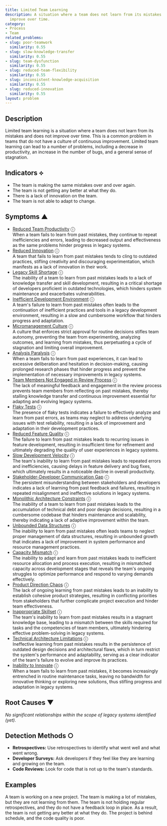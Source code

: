 ```yaml
---
title: Limited Team Learning
description: A situation where a team does not learn from its mistakes and does not
  improve over time.
category:
- Process
- Team
related_problems:
- slug: poor-teamwork
  similarity: 0.55
- slug: slow-knowledge-transfer
  similarity: 0.55
- slug: team-dysfunction
  similarity: 0.55
- slug: reduced-team-flexibility
  similarity: 0.55
- slug: inconsistent-knowledge-acquisition
  similarity: 0.55
- slug: reduced-innovation
  similarity: 0.55
layout: problem
---
```


## Description
Limited team learning is a situation where a team does not learn from its mistakes and does not improve over time. This is a common problem in teams that do not have a culture of continuous improvement. Limited team learning can lead to a number of problems, including a decrease in productivity, an increase in the number of bugs, and a general sense of stagnation.

## Indicators ⟡
- The team is making the same mistakes over and over again.
- The team is not getting any better at what they do.
- There is a lack of innovation on the team.
- The team is not able to adapt to change.

## Symptoms ▲
- [Reduced Team Productivity](reduced-team-productivity.md) <span class="info-tooltip" title="Confidence: 0.601, Strength: 0.939">ⓘ</span>
<br/>  When a team fails to learn from past mistakes, they continue to repeat inefficiencies and errors, leading to decreased output and effectiveness as the same problems hinder progress in legacy systems.
- [Reduced Innovation](reduced-innovation.md) <span class="info-tooltip" title="Confidence: 0.591, Strength: 0.904">ⓘ</span>
<br/>  A team that fails to learn from past mistakes tends to cling to outdated practices, stifling creativity and discouraging experimentation, which manifests as a lack of innovation in their work.
- [Legacy Skill Shortage](legacy-skill-shortage.md) <span class="info-tooltip" title="Confidence: 0.554, Strength: 0.809">ⓘ</span>
<br/>  The inability of a team to learn from past mistakes leads to a lack of knowledge transfer and skill development, resulting in a critical shortage of developers proficient in outdated technologies, which hinders system maintenance and exacerbates vulnerabilities.
- [Inefficient Development Environment](inefficient-development-environment.md) <span class="info-tooltip" title="Confidence: 0.548, Strength: 0.752">ⓘ</span>
<br/>  A team's failure to learn from past mistakes often leads to the continuation of inefficient practices and tools in a legacy development environment, resulting in a slow and cumbersome workflow that hinders progress and adaptation.
- [Micromanagement Culture](micromanagement-culture.md) <span class="info-tooltip" title="Confidence: 0.444, Strength: 0.774">ⓘ</span>
<br/>  A culture that enforces strict approval for routine decisions stifles team autonomy, preventing the team from experimenting, analyzing outcomes, and learning from mistakes, thus perpetuating a cycle of stagnation and limiting overall improvement.
- [Analysis Paralysis](analysis-paralysis.md) <span class="info-tooltip" title="Confidence: 0.419, Strength: 0.847">ⓘ</span>
<br/>  When a team fails to learn from past experiences, it can lead to excessive deliberation and hesitation in decision-making, causing prolonged research phases that hinder progress and prevent the implementation of necessary improvements in legacy systems.
- [Team Members Not Engaged in Review Process](team-members-not-engaged-in-review-process.md) <span class="info-tooltip" title="Confidence: 0.416, Strength: 0.790">ⓘ</span>
<br/>  The lack of meaningful feedback and engagement in the review process prevents team members from reflecting on past mistakes, thereby stalling knowledge transfer and continuous improvement essential for adapting and evolving legacy systems.
- [Flaky Tests](flaky-tests.md) <span class="info-tooltip" title="Confidence: 0.403, Strength: 0.742">ⓘ</span>
<br/>  The presence of flaky tests indicates a failure to effectively analyze and learn from past errors, as teams may neglect to address underlying issues with test reliability, resulting in a lack of improvement and adaptation in their development practices.
- [Reduced Feature Quality](reduced-feature-quality.md) <span class="info-tooltip" title="Confidence: 0.395, Strength: 0.907">ⓘ</span>
<br/>  The failure to learn from past mistakes leads to recurring issues in feature development, resulting in insufficient time for refinement and ultimately degrading the quality of user experiences in legacy systems.
- [Slow Development Velocity](slow-development-velocity.md) <span class="info-tooltip" title="Confidence: 0.382, Strength: 0.898">ⓘ</span>
<br/>  The team's inability to learn from past mistakes leads to repeated errors and inefficiencies, causing delays in feature delivery and bug fixes, which ultimately results in a noticeable decline in overall productivity.
- [Stakeholder-Developer Communication Gap](stakeholder-developer-communication-gap.md) <span class="info-tooltip" title="Confidence: 0.380, Strength: 0.785">ⓘ</span>
<br/>  The persistent misunderstanding between stakeholders and developers indicates a lack of learning from past feedback and failures, resulting in repeated misalignment and ineffective solutions in legacy systems.
- [Monolithic Architecture Constraints](monolithic-architecture-constraints.md) <span class="info-tooltip" title="Confidence: 0.363, Strength: 0.778">ⓘ</span>
<br/>  The inability of a team to learn from past mistakes leads to the accumulation of technical debt and poor design decisions, resulting in a cumbersome codebase that hinders maintenance and scalability, thereby indicating a lack of adaptive improvement within the team.
- [Unbounded Data Structures](unbounded-data-structures.md) <span class="info-tooltip" title="Confidence: 0.356, Strength: 0.798">ⓘ</span>
<br/>  The inability to learn from past mistakes often leads teams to neglect proper management of data structures, resulting in unbounded growth that indicates a lack of improvement in system performance and resource management practices.
- [Capacity Mismatch](capacity-mismatch.md) <span class="info-tooltip" title="Confidence: 0.352, Strength: 0.761">ⓘ</span>
<br/>  The inability to adapt and learn from past mistakes leads to inefficient resource allocation and process execution, resulting in mismatched capacity across development stages that reveals the team's ongoing struggles to optimize performance and respond to varying demands effectively.
- [Product Direction Chaos](product-direction-chaos.md) <span class="info-tooltip" title="Confidence: 0.342, Strength: 0.782">ⓘ</span>
<br/>  The lack of ongoing learning from past mistakes leads to an inability to establish cohesive product strategies, resulting in conflicting priorities from stakeholders that further complicate project execution and hinder team effectiveness.
- [Inappropriate Skillset](inappropriate-skillset.md) <span class="info-tooltip" title="Confidence: 0.339, Strength: 0.892">ⓘ</span>
<br/>  The team's inability to learn from past mistakes results in a stagnant knowledge base, leading to a mismatch between the skills required for tasks and the competencies of team members, ultimately hindering effective problem-solving in legacy systems.
- [Technical Architecture Limitations](technical-architecture-limitations.md) <span class="info-tooltip" title="Confidence: 0.334, Strength: 0.780">ⓘ</span>
<br/>  Ineffective learning from past mistakes results in the persistence of outdated design decisions and architectural flaws, which in turn restrict the system's performance and adaptability, serving as a clear indicator of the team's failure to evolve and improve its practices.
- [Inability to Innovate](inability-to-innovate.md) <span class="info-tooltip" title="Confidence: 0.325, Strength: 0.820">ⓘ</span>
<br/>  When a team fails to learn from past mistakes, it becomes increasingly entrenched in routine maintenance tasks, leaving no bandwidth for innovative thinking or exploring new solutions, thus stifling progress and adaptation in legacy systems.

## Root Causes ▼

*No significant relationships within the scope of legacy systems identified (yet).*

## Detection Methods ○
- **Retrospectives:** Use retrospectives to identify what went well and what went wrong.
- **Developer Surveys:** Ask developers if they feel like they are learning and growing on the team.
- **Code Reviews:** Look for code that is not up to the team's standards.

## Examples
A team is working on a new project. The team is making a lot of mistakes, but they are not learning from them. The team is not holding regular retrospectives, and they do not have a feedback loop in place. As a result, the team is not getting any better at what they do. The project is behind schedule, and the code quality is poor.
